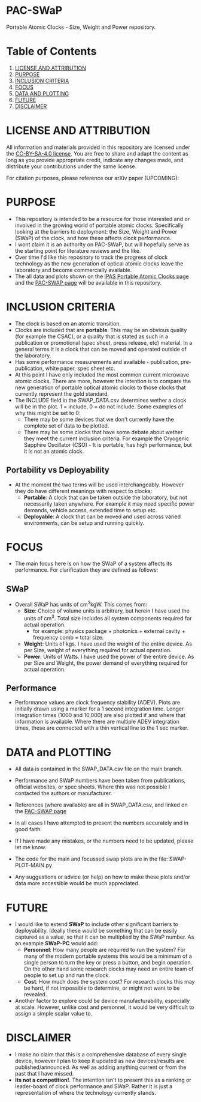 # PAC-SWaP
Portable Atomic Clocks - Size, Weight and Power repository.

# Table of Contents
1. [LICENSE AND ATTRIBUTION](#license-and-attribution)
2. [PURPOSE](#purpose)
3. [INCLUSION CRITERIA](#inclusion-criteria)
4. [FOCUS](#focus)
5. [DATA AND PLOTTING](#data-and-plotting)
6. [FUTURE](#future)
7. [DISCLAIMER](#disclaimer)



# LICENSE AND ATTRIBUTION
All information and materials provided in this repository are licensed under the [CC-BY-SA-4.0 license](https://github.com/a1120960/PAC-SWaP?tab=readme-ov-file#). You are free to share and adapt the content as long as you provide appropriate credit, indicate any changes made, and distribute your contributions under the same license. 

For citation purposes, please reference our arXiv paper (UPCOMING): 


# PURPOSE
- This repository is intended to be a resource for those interested and or involved in the growing world of portable atomic clocks. Specifically looking at the barriers to deployment: the Size, Weight and Power (SWaP) of the clock, and how these affects clock performance. 
- I wont claim it is an authority on PAC-SWaP, but will hopefully serve as the starting point for literature reviews and the like. 
- Over time I'd like this repository to track the progress of clock technology as the new generation of optical atomic clocks leave the laboratory and become commercially available. 
- The all data and plots shown on the [IPAS Portable Atomic Clocks page](https://www.adelaide.edu.au/ipas/research-groups/precision-measurement-group/portable-atomic-clocks/precision-timing-plot) and the [PAC-SWAP page](https://a1120960.github.io/PAC-SWaP/) will be available in this repository. 


# INCLUSION CRITERIA 
- The clock is based on an atomic transition.
- Clocks are included that are **portable**. This may be an obvious quality (for example the CSAC), or a quality that is stated as such in a publication or promotional (spec sheet, press release, etc) material. In a general terms it is a clock that can be moved and operated outside of the laboratory.
- Has some performance measurements and available - publication, pre-publication, white paper, spec sheet etc.
- At this point I have only included the most common current microwave atomic clocks. There are more, however the intention is to compare the new generation of portable optical atomic clocks to those clocks that currently represent the gold standard. 
- The INCLUDE field in the SWAP_DATA.csv determines wether a clock will be in the plot. 1 = include, 0 = do not include. Some examples of why this might be set to 0:
    - There may be some devices that we don't currently have the complete set of data to be plotted.
    - There may be some clocks that have some debate about wether they meet the current inclusion criteria. For example the Cryogenic Sapphire Oscillator (CSO) - It is portable, has high performance, but it is not an atomic clock.

## Portability vs Deployability
- At the moment the two terms will be used interchangeably. However they do have different meanings with respect to clocks:
    - **Portable**: A clock that can be taken outside the laboratory, but not necessarily taken anywhere. For example it may need specific power demands, vehicle access, extended time to setup etc. 
    - **Deployable**: A clock that can be moved and used across varied environments, can be setup and running quickly. 


# FOCUS
- The main focus here is on how the SWaP of a system affects its performance. For clarification they are defined as follows:
## SWaP
- Overall SWaP has units of cm<sup>3</sup>kgW. This comes from:
    - **Size**: Choice of volume units is arbitrary, but herein I have used the units of cm<sup>3</sup>. Total size includes all system components required for actual operation.
        - for example: physics package + photonics + external cavity + frequency comb = total size. 
    - **Weight**: Units of kgs. I have used the weight of the entire device. As per Size,  weight of everything required for actual operation. 
    - **Power**: Units of Watts. I have used the power of the entire device. As per Size and Weight, the power demand of everything required for actual operation.

## Performance 
- Performance values are clock frequency stability (ADEV). Plots are initially drawn using a marker for a 1 second integration time. Longer integration times (1000 and 10,000) are also plotted if and where that information is available. Where there are multiple ADEV integration times, these are connected with a thin vertical line to the 1 sec marker.


# DATA and PLOTTING
- All data is contained in the SWAP_DATA.csv file on the main branch.
- Performance and SWaP numbers have been taken from publications, official websites, or spec sheets. Where this was not possible I contacted the authors or manufacturer. 
- References (where available) are all in SWAP_DATA.csv, and linked on the [PAC-SWAP page](https://a1120960.github.io/PAC-SWaP/)
- In all cases I have attempted to present the numbers accurately and in good faith.
- If I have made any mistakes, or the numbers need to be updated, please let me know.

- The code for the main and focussed swap plots are in the file: SWAP-PLOT-MAIN.py
- Any suggestions or advice (or help) on how to make these plots and/or data more accessible would be much appreciated. 

# FUTURE
- I would like to extend **SWaP** to include other significant barriers to deployability. Ideally these would be something that can be easily captured as a value, so that it can be multiplied by the SWaP number. As an example **SWaP-PC** would add:
    - **Personnel**: How many people are required to run the system? For many of the modern portable systems this would be a minimum of a single person to turn the key or press a button, and begin operation. On the other hand some research clocks may need an entire team of people to set up and run the clock. 
    - **Cost**: How much does the system cost? For research clocks this may be hard, if not impossible to determine, or might not want to be revealed.
- Another factor to explore could be device manufacturability, especially at scale. However, unlike cost and personnel, it would be very difficult to assign a simple scalar value to.
 



# DISCLAIMER
- I make no claim that this is a comprehensive database of every single device, however I plan to keep it updated as new devices/results are published/announced. As well as adding anything current or from the past that I have missed.
- **Its not a competition!**. The intention isn't to present this as a ranking or leader-board of clock performance and SWaP. Rather it is just a representation of where the technology currently stands.

